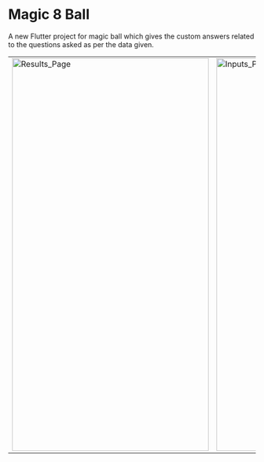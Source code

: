 # Magic 8 Ball

A new Flutter project for magic ball which gives the custom answers related to the questions asked as per the data given.

<table>
<tr>
<td><img src="https://user-images.githubusercontent.com/54237095/177394527-445ffb9c-cc14-4f0b-8c8c-adf6519b1d14.png" alt="Results_Page" width="400" height="800"/></td>
 <td><img src="https://user-images.githubusercontent.com/54237095/177394497-cd93c52f-0292-4e5b-882c-ae098c9f8849.png" alt="Inputs_Page" width="400" height="800"/></td>

</tr>
</table> 
